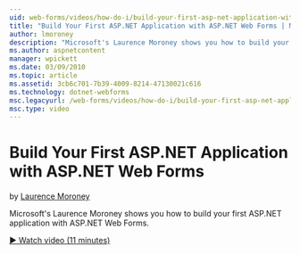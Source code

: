 ```yaml
---
uid: web-forms/videos/how-do-i/build-your-first-asp-net-application-with-asp-net-web-forms
title: "Build Your First ASP.NET Application with ASP.NET Web Forms | Microsoft Docs"
author: lmoroney
description: "Microsoft's Laurence Moroney shows you how to build your first ASP.NET application with ASP.NET Web Forms."
ms.author: aspnetcontent
manager: wpickett
ms.date: 03/09/2010
ms.topic: article
ms.assetid: 3cb6c701-7b39-4009-8214-47130021c616
ms.technology: dotnet-webforms
msc.legacyurl: /web-forms/videos/how-do-i/build-your-first-asp-net-application-with-asp-net-web-forms
msc.type: video
---
```

Build Your First ASP.NET Application with ASP.NET Web Forms
====================
by [Laurence Moroney](https://github.com/lmoroney)

Microsoft's Laurence Moroney shows you how to build your first ASP.NET application with ASP.NET Web Forms.

[&#9654; Watch video (11 minutes)](https://channel9.msdn.com/Blogs/ASP-NET-Site-Videos/build-your-first-asp-net-application-with-asp-net-web-forms)
